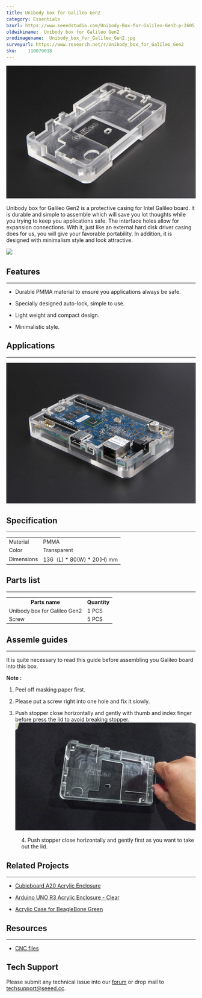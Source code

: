 ```yaml
---
title: Unibody box for Galileo Gen2
category: Essentials
bzurl: https://www.seeedstudio.com/Unibody-Box-for-Galileo-Gen2-p-2605.html
oldwikiname:  Unibody box for Galileo Gen2
prodimagename:  Unibody_box_for_Galileo_Gen2.jpg
surveyurl: https://www.research.net/r/Unibody_box_for_Galileo_Gen2
sku:    110070018
---
```

![](https://github.com/SeeedDocument/Unibody_box_for_Galileo_Gen2/raw/master/img/Unibody_box_for_Galileo_Gen2.jpg)

Unibody box for Galileo Gen2 is a protective casing for Intel Galileo board. It is durable and simple to assemble which will save you lot thoughts while you trying to keep you applications safe. The interface holes allow for expansion connections. With it, just like an external hard disk driver casing does for us, you will give your favorable portability. In addition, it is designed with minimalism style and look attractive.

[![](https://github.com/SeeedDocument/Seeed-WiKi/raw/master/docs/images/300px-Get_One_Now_Banner-ragular.png)](https://www.seeedstudio.com/Unibody-Box-for-Galileo-Gen2-p-2605.html)

##  Features
---
*   Durable PMMA material to ensure you applications always be safe.

*   Specially designed auto-lock, simple to use.

*   Light weight and compact design.

*   Minimalistic style.

##  Applications
---
![](https://github.com/SeeedDocument/Unibody_box_for_Galileo_Gen2/raw/master/img/Unibody_box_for_Galileo_Gen2_with_Galileo_.jpg)

##  Specification
---
<table>
<tr>
<td> Material </td>
<td> PMMA
</td></tr>
<tr>
<td> Color </td>
<td> Transparent
</td></tr>
<tr>
<td> Dimensions </td>
<td> 136（L) * 80(W) * 20(H) mm
</td></tr></table>

##  Parts list
---
<table>
<tr>
<th>Parts name   </th>
<th> Quantity
</th></tr>
<tr>
<td> Unibody box for Galileo Gen2  </td>
<td> 1 PCS
</td></tr>
<tr>
<td> Screw </td>
<td> 5 PCS
</td></tr></table>

##  Assemle guides
---
It is quite necessary to read this guide before assembling you Galileo board into this box.

**<span>Note :</span>**

1.  Peel off masking paper first.

2.  Please put a screw right into one hole and fix it slowly.

3.  Push stopper close horizontally and gently with thumb and index finger before press the lid to avoid breaking stopper.
![](https://github.com/SeeedDocument/Unibody_box_for_Galileo_Gen2/raw/master/img/800px-Galileogen2case_Assembly_Guide.jpg)

</dd><dd>4. Push stopper close horizontally and gently first as you want to take out the lid.
</dd></dl>

##  Related Projects
---
- [Cubieboard A20 Acrylic Enclosure](http://www.seeedstudio.com/depot/Cubieboard-A20-Acrylic-Enclosure-p-2396.html)

- [Arduino UNO R3 Acrylic Enclosure - Clear](http://www.seeedstudio.com/depot/Arduino-UNO-R3-Acrylic-Enclosure-Clear-p-2362.html)

- [Acrylic Case for BeagleBone Green](http://www.seeedstudio.com/depot/Acrylic-Case-for-BeagleBone-Green-p-2515.html)

##  Resources
---
- [CNC files](https://github.com/SeeedDocument/Unibody_box_for_Galileo_Gen2/raw/master/res/CNC_files.zip)

## Tech Support
Please submit any technical issue into our [forum](http://forum.seeedstudio.com/) or drop mail to techsupport@seeed.cc. 